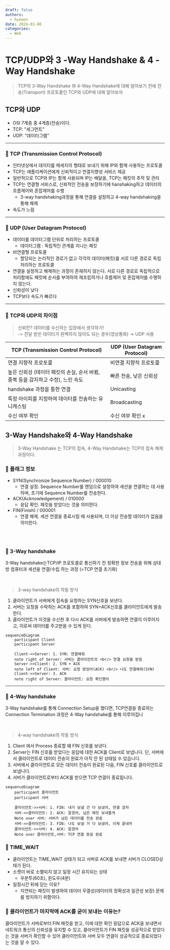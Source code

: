 ```yaml
---
draft: false
authors:
  - hyewon
date: 2024-01-06
categories:
  - Web
---
```


# TCP/UDP와 3 -Way Handshake & 4 -Way Handshake

> TCP의 3-Way Handshake 와 4-Way Handshake에 대해 알아보기 전에 전송(Transport) 프로토콜인 TCP와 UDP에 대해 알아보자

<!-- more -->

## TCP와 UDP

- OSI 7계층 중 4계층(전송)이다.
- TCP: "세그먼트"
- UDP: "데이터그램"

---

### 🍎 TCP (Transmission Control Protocol)

- 인터넷상에서 데이터를 메세지의 형태로 보내기 위해 IP와 함께 사용하는 프로토콜
- TCP는 애플리케이션에게 신뢰적이고 연결지향성 서비스 제공
- 일반적으로 TCP와 IP는 함께 사용되며 IP는 배달을, TCP는 패킷의 추적 및 관리
- TCP는 연결형 서비스로, 신뢰적인 전송을 보장하기에 hanshaking하고 데이터의 흐름제어와 혼잡제어를 수행
  - 3-way handshaking과정을 통해 연결을 설정하고 4-way handshaking을 통해 해제
- 속도가 느림

---

### 🍏 UDP (User Datagram Protocol)

- 데이터를 데이터그램 단위로 처리하는 프로토콜
  - 데이터그램 : 독립적인 관계를 지니는 패킷
- 비연결형 프로토콜
  - 할당되는 논리적인 경로가 없고 각각의 데이터(패킷)를 서로 다른 경로로 독립 처리하는 프로토콜
- 연결을 설정하고 해제하는 과정이 존재하지 않는다. 서로 다른 경로로 독립적으로 처리함에도 패킷에 순서를 부여하여 재조립하거나 흐름제어 및 혼잡제어를 수행하지 않는다.
- 신뢰성이 낮다
- TCP보다 속도가 빠르다

---

### 🌟 TCP와 UDP의 차이점

> 신뢰란? 데이터를 수신하는 입장에서 생각하기!  
> -> 전달 받은 데이터가 완벽하지 않아도 되는 경우(영상통화) → UDP 사용

| TCP (Transmission Control Protocol)                                             | UDP (User Datagram Protocol) |
| ------------------------------------------------------------------------------- | ---------------------------- |
| 연결 지향적 프로토콜                                                            | 비연결 지향적 프로토콜       |
| 높은 신뢰성 (데이터 패킷의 손실, 순서 바뀜, 중복 등을 감지하고 수정), 느린 속도 | 빠른 전송, 낮은 신뢰성       |
| handshake 과정을 통한 연결                                                      | Unicasting                   |
| 특정 아이피를 지정하여 데이터를 전송하는 유니캐스팅                             | Broadcasting                 |
| 수신 여부 확인                                                                  | 수신 여부 확인 x             |

## 3-Way Handshake와 4-Way Handshake

> 3-Way Handshake 는 TCP의 접속, 4-Way Handshake는 TCP의 접속 해제 과정이다.

### 🍏 플래그 정보

- SYN(Synchronize Sequence Number) / 000010
  - 연결 설정. Sequence Number를 랜덤으로 설정하여 세션을 연결하는 데 사용하며, 초기에 Sequence Number를 전송한다.
- ACK(Acknowledgement) / 010000
  - 응답 확인. 패킷을 받았다는 것을 의미한다.
- FIN(Finish) / 000001
  - 연결 해제. 세션 연결을 종료시킬 때 사용되며, 더 이상 전송할 데이터가 없음을 의미한다.

<br>
<br>

### 🍎 3-Way handshake

3-Way handshake는TCP/IP 프로토콜로 통신하기 전 정확한 정보 전송을 위해 상대방 컴퓨터과 세션을 연결/수립 하는 과정 (=TCP 연결 초기화)

<br>

> 3-way handshake의 작동 방식

1. 클라이언트가 서버에게 접속을 요청하는 SYN신호을 보낸다.
2. 서버는 요청을 수락하는 ACK를 포함하여 SYN+ACK신호를 클라이언트에게 발송한다.
3. 클라이언트가 이것을 수신한 후 다시 ACK를 서버에게 발송하면 연결이 이루어지고, 이로써 데이터를 주고받을 수 있게 된다.

```mermaid
sequenceDiagram
    participant Client
    participant Server

    Client->>Server: 1. SYN: 연결해줘
    note right of Server: 서버는 클라이언트의 <br/> 연결 요청을 받음
    Server->>Client: 2. SYN + ACK
    note left of Client: 서버: 요청 받았어(ACK) <br/> 나도 연결해줘(SYN)
    Client->>Server: 3. ACK
    note right of Server: 클라이언트: 요청 확인했어
```

---

### 🍎 4-Way handshake

3-Way handshake를 통해 Connection Setup을 했다면, TCP연결을 종료하는 Connection Termination 과정은 4-Way handshake를 통해 이루어집니

<br>

> 4-way handshake의 작동 방식

1. Client 에서 Process 종료할 떄 FIN 신호를 보낸다.
2. Server는 FIN 신호를 받았다는 응답에 대한 ACK를 Client로 보냅니다. 단, 서버에서 클라이언트로 데이터 전송이 완료가 아직 안 된 상태일 수 있습니다.
3. 서버에서 클라이언트로 모든 데이터 전송이 완료된 다음, FIN 신호를 클라이언트로 보냅니다.
4. 서버가 클라이언트로부터 ACK를 받으면 TCP 연결이 종료됩니다.

```mermaid
sequenceDiagram
    participant 클라이언트
    participant 서버

    클라이언트->>서버: 1. FIN: 내가 보낼 건 다 보냈어, 연결 끊자
    서버->>클라이언트: 2. ACK: 알겠어, 남은 패킷 보내줄게
    Note over 서버: 서버가 남은 데이터를 전송 완료
    서버->>클라이언트: 3. FIN: 나도 보낼 거 다 보냈어, 이제 끝내자
    클라이언트->>서버: 4. ACK: 알겠어
    Note over 클라이언트,서버: TCP 연결 종료 완료

```
### 🍏 TIME_WAIT

- 클라이언트는 TIME_WAIT 상태가 되고 서버로 ACK를 보내면 서버가 CLOSED상태가 된다.
- 소켓이 바로 소멸되지 않고 일정 시간 유지되는 상태
    - 우분투(60초), 윈도우(4분)
- 일정시간 뒤에 닫는 이유?
    - 지연되는 패킷이 발생하여 데이터 무결성(데이터의 정확성과 일관성 보장) 문제를 방지하기 위함이다.

### 🍏 클라이언트가 마지막에 ACK를 굳이 보내는 이유는?
클라이언트가 서버로부터 FIN 패킷을 받고, 이에 대한 확인 응답으로 ACK을 보내면서 네트워크 통신의 신뢰성을 유지할 수 있고, 클라이언트가 FIN 패킷을 성공적으로 받았다는 것을 서버가 확인할 수 있어 클라이언트와 서버 모두 연결이 성공적으로 종료되었다는 것을 알 수 있다.

<br>
<br>
<br>
<br>
